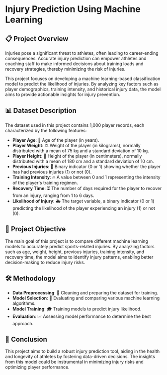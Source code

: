 # Injury Prediction Using Machine Learning

## 📋 Project Overview

Injuries pose a significant threat to athletes, often leading to career-ending consequences. Accurate injury prediction can empower athletes and coaching staff to make informed decisions about training loads and recovery strategies, thereby minimizing the risk of injuries.  

This project focuses on developing a machine learning-based classification model to predict the likelihood of injuries. By analyzing key factors such as player demographics, training intensity, and historical injury data, the model aims to provide actionable insights for injury prevention.

## 📊 Dataset Description

The dataset used in this project contains 1,000 player records, each characterized by the following features:

- **Player Age**: 🧑 Age of the player (in years).  
- **Player Weight**: ⚖️ Weight of the player (in kilograms), normally distributed with a mean of 75 kg and a standard deviation of 10 kg.  
- **Player Height**: 📏 Height of the player (in centimeters), normally distributed with a mean of 180 cm and a standard deviation of 10 cm.  
- **Previous Injuries**: 💢 Binary indicator (0 or 1) showing whether the player has had previous injuries (1) or not (0).  
- **Training Intensity**: 🔥 A value between 0 and 1 representing the intensity of the player's training regimen.  
- **Recovery Time**: ⏳ The number of days required for the player to recover from an injury, ranging from 1 to 6 days.  
- **Likelihood of Injury**: 🚑 The target variable, a binary indicator (0 or 1) predicting the likelihood of the player experiencing an injury (1) or not (0).

## 🎯 Project Objective

The main goal of this project is to compare different machine learning models to accurately predict sports-related injuries. By analyzing factors such as age, weight, height, previous injuries, training intensity, and recovery time, the model aims to identify injury patterns, enabling better decision-making to reduce injury risks.

## 🛠️ Methodology

- **Data Preprocessing**: 🧹 Cleaning and preparing the dataset for training.  
- **Model Selection**: 🧠 Evaluating and comparing various machine learning algorithms.  
- **Model Training**: 🎓 Training models to predict injury likelihood.  
- **Evaluation**: 📈 Assessing model performance to determine the best approach.

## 🚀 Conclusion

This project aims to build a robust injury prediction tool, aiding in the health and longevity of athletes by fostering data-driven decisions. The insights from this model could be instrumental in minimizing injury risks and optimizing player performance.
